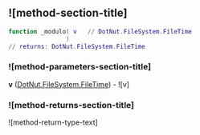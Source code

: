 ## ![method-section-title]


```lua
function _modulo( v   // DotNut.FileSystem.FileTime
                )
// returns: DotNut.FileSystem.FileTime
```


### ![method-parameters-section-title]

**v** ([DotNut.FileSystem.FileTime](../../../DotNut/FileSystem/FileTime.md)) - ![v]

### ![method-returns-section-title]

![method-return-type-text]

